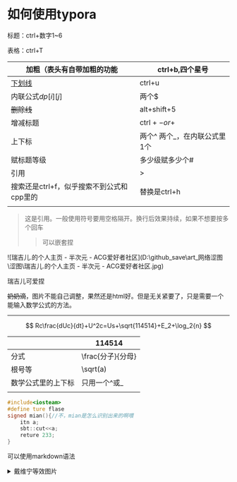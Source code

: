 # 如何使用typora

标题：ctrl+数字1~6

表格：ctrl+T

| 加粗（表头有自带加粗的功能                | ctrl+b,四个星号               |
| ----------------------------------------- | ----------------------------- |
| <u>下划线</u>                             | ctrl+u                        |
| 内联公式$dp[i][j]$                        | 两个$                         |
| ~~删除线~~                                | alt+shift+5                   |
| 增减标题                                  | ctrl + $- or +$               |
| 上下标                                    | 两个^  两个_，在内联公式里1个 |
| 赋标题等级                                | 多少级赋多少个#               |
| 引用                                      | >                             |
| 搜索还是ctrl+f，似乎搜索不到公式和cpp里的 | 替换是ctrl+h                  |
|                                           |                               |

> 这是引用。一般使用符号要用空格隔开。换行后效果持续，如果不想要按多个回车
>
> > 可以嵌套捏

![瑞吉儿.的个人主页 - 半次元 - ACG爱好者社区](D:\github\_save\art\_网络涩图\涩图\瑞吉儿.的个人主页 - 半次元 - ACG爱好者社区.jpg)

瑞吉儿可爱捏

~~奶奶滴~~，图片不能自己调整，果然还是html好。但是无关紧要了，只是需要一个能输入数学公式的方法。

______________


$$
Rc\frac{dUc}{dt}+U^2c=Us+\sqrt{114514}+E_2+\log_2{n}
$$

|                    | 114514            |
| ------------------ | ----------------- |
| 分式               | \frac{分子}{分母} |
| 根号等             | \sqrt(a)          |
| 数学公式里的上下标 | 只用一个^或_      |
|                    |                   |



```c++
#include<iosteam>
#define ture flase
signed mian(){//不，mian是怎么识别出来的啊喂
	itn a;
	sbt::cut<<a;
	reture 233;
}
```

可以使用markdown语法

<details>
    <summary>戴维宁等效图片</summary>
    <img src="/电路和电子技术/戴维宁等效电路.jpg">
</details>